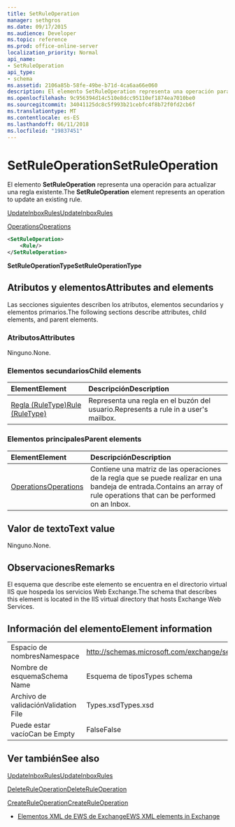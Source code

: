 ```yaml
---
title: SetRuleOperation
manager: sethgros
ms.date: 09/17/2015
ms.audience: Developer
ms.topic: reference
ms.prod: office-online-server
localization_priority: Normal
api_name:
- SetRuleOperation
api_type:
- schema
ms.assetid: 2106a85b-58fe-49be-b71d-4ca6aa66e060
description: El elemento SetRuleOperation representa una operación para actualizar una regla existente.
ms.openlocfilehash: 9c956394d14c510e8dcc95110ef1874ea7010be0
ms.sourcegitcommit: 34041125dc8c5f993b21cebfc4f8b72f0fd2cb6f
ms.translationtype: MT
ms.contentlocale: es-ES
ms.lasthandoff: 06/11/2018
ms.locfileid: "19837451"
---
```

# <a name="setruleoperation"></a><span data-ttu-id="36c06-103">SetRuleOperation</span><span class="sxs-lookup"><span data-stu-id="36c06-103">SetRuleOperation</span></span>

<span data-ttu-id="36c06-104">El elemento **SetRuleOperation** representa una operación para actualizar una regla existente.</span><span class="sxs-lookup"><span data-stu-id="36c06-104">The **SetRuleOperation** element represents an operation to update an existing rule.</span></span> 
  
[<span data-ttu-id="36c06-105">UpdateInboxRules</span><span class="sxs-lookup"><span data-stu-id="36c06-105">UpdateInboxRules</span></span>](updateinboxrules.md)
  
[<span data-ttu-id="36c06-106">Operations</span><span class="sxs-lookup"><span data-stu-id="36c06-106">Operations</span></span>](operations.md)
  
```XML
<SetRuleOperation>
    <Rule/>
</SetRuleOperation>
```

 <span data-ttu-id="36c06-107">**SetRuleOperationType**</span><span class="sxs-lookup"><span data-stu-id="36c06-107">**SetRuleOperationType**</span></span>
## <a name="attributes-and-elements"></a><span data-ttu-id="36c06-108">Atributos y elementos</span><span class="sxs-lookup"><span data-stu-id="36c06-108">Attributes and elements</span></span>

<span data-ttu-id="36c06-109">Las secciones siguientes describen los atributos, elementos secundarios y elementos primarios.</span><span class="sxs-lookup"><span data-stu-id="36c06-109">The following sections describe attributes, child elements, and parent elements.</span></span>
  
### <a name="attributes"></a><span data-ttu-id="36c06-110">Atributos</span><span class="sxs-lookup"><span data-stu-id="36c06-110">Attributes</span></span>

<span data-ttu-id="36c06-111">Ninguno.</span><span class="sxs-lookup"><span data-stu-id="36c06-111">None.</span></span>
  
### <a name="child-elements"></a><span data-ttu-id="36c06-112">Elementos secundarios</span><span class="sxs-lookup"><span data-stu-id="36c06-112">Child elements</span></span>

|<span data-ttu-id="36c06-113">**Element**</span><span class="sxs-lookup"><span data-stu-id="36c06-113">**Element**</span></span>|<span data-ttu-id="36c06-114">**Descripción**</span><span class="sxs-lookup"><span data-stu-id="36c06-114">**Description**</span></span>|
|:-----|:-----|
|[<span data-ttu-id="36c06-115">Regla (RuleType)</span><span class="sxs-lookup"><span data-stu-id="36c06-115">Rule (RuleType)</span></span>](rule-ruletype.md) <br/> |<span data-ttu-id="36c06-116">Representa una regla en el buzón del usuario.</span><span class="sxs-lookup"><span data-stu-id="36c06-116">Represents a rule in a user's mailbox.</span></span>  <br/> |
   
### <a name="parent-elements"></a><span data-ttu-id="36c06-117">Elementos principales</span><span class="sxs-lookup"><span data-stu-id="36c06-117">Parent elements</span></span>

|<span data-ttu-id="36c06-118">**Element**</span><span class="sxs-lookup"><span data-stu-id="36c06-118">**Element**</span></span>|<span data-ttu-id="36c06-119">**Descripción**</span><span class="sxs-lookup"><span data-stu-id="36c06-119">**Description**</span></span>|
|:-----|:-----|
|[<span data-ttu-id="36c06-120">Operations</span><span class="sxs-lookup"><span data-stu-id="36c06-120">Operations</span></span>](operations.md) <br/> |<span data-ttu-id="36c06-121">Contiene una matriz de las operaciones de la regla que se puede realizar en una bandeja de entrada.</span><span class="sxs-lookup"><span data-stu-id="36c06-121">Contains an array of rule operations that can be performed on an Inbox.</span></span>  <br/> |
   
## <a name="text-value"></a><span data-ttu-id="36c06-122">Valor de texto</span><span class="sxs-lookup"><span data-stu-id="36c06-122">Text value</span></span>

<span data-ttu-id="36c06-123">Ninguno.</span><span class="sxs-lookup"><span data-stu-id="36c06-123">None.</span></span>
  
## <a name="remarks"></a><span data-ttu-id="36c06-124">Observaciones</span><span class="sxs-lookup"><span data-stu-id="36c06-124">Remarks</span></span>

<span data-ttu-id="36c06-125">El esquema que describe este elemento se encuentra en el directorio virtual IIS que hospeda los servicios Web Exchange.</span><span class="sxs-lookup"><span data-stu-id="36c06-125">The schema that describes this element is located in the IIS virtual directory that hosts Exchange Web Services.</span></span>
  
## <a name="element-information"></a><span data-ttu-id="36c06-126">Información del elemento</span><span class="sxs-lookup"><span data-stu-id="36c06-126">Element information</span></span>

|||
|:-----|:-----|
|<span data-ttu-id="36c06-127">Espacio de nombres</span><span class="sxs-lookup"><span data-stu-id="36c06-127">Namespace</span></span>  <br/> |http://schemas.microsoft.com/exchange/services/2006/types  <br/> |
|<span data-ttu-id="36c06-128">Nombre de esquema</span><span class="sxs-lookup"><span data-stu-id="36c06-128">Schema Name</span></span>  <br/> |<span data-ttu-id="36c06-129">Esquema de tipos</span><span class="sxs-lookup"><span data-stu-id="36c06-129">Types schema</span></span>  <br/> |
|<span data-ttu-id="36c06-130">Archivo de validación</span><span class="sxs-lookup"><span data-stu-id="36c06-130">Validation File</span></span>  <br/> |<span data-ttu-id="36c06-131">Types.xsd</span><span class="sxs-lookup"><span data-stu-id="36c06-131">Types.xsd</span></span>  <br/> |
|<span data-ttu-id="36c06-132">Puede estar vacío</span><span class="sxs-lookup"><span data-stu-id="36c06-132">Can be Empty</span></span>  <br/> |<span data-ttu-id="36c06-133">False</span><span class="sxs-lookup"><span data-stu-id="36c06-133">False</span></span>  <br/> |
   
## <a name="see-also"></a><span data-ttu-id="36c06-134">Ver también</span><span class="sxs-lookup"><span data-stu-id="36c06-134">See also</span></span>



[<span data-ttu-id="36c06-135">UpdateInboxRules</span><span class="sxs-lookup"><span data-stu-id="36c06-135">UpdateInboxRules</span></span>](updateinboxrules.md)
  
[<span data-ttu-id="36c06-136">DeleteRuleOperation</span><span class="sxs-lookup"><span data-stu-id="36c06-136">DeleteRuleOperation</span></span>](deleteruleoperation.md)
  
[<span data-ttu-id="36c06-137">CreateRuleOperation</span><span class="sxs-lookup"><span data-stu-id="36c06-137">CreateRuleOperation</span></span>](createruleoperation.md)


- [<span data-ttu-id="36c06-138">Elementos XML de EWS de Exchange</span><span class="sxs-lookup"><span data-stu-id="36c06-138">EWS XML elements in Exchange</span></span>](ews-xml-elements-in-exchange.md)

